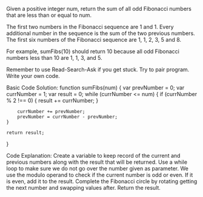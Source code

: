 Given a positive integer num, return the sum of all odd Fibonacci numbers that are less than or equal to num.

The first two numbers in the Fibonacci sequence are 1 and 1. Every additional number in the sequence is the sum of the two previous numbers. The first six numbers of the Fibonacci sequence are 1, 1, 2, 3, 5 and 8.

For example, sumFibs(10) should return 10 because all odd Fibonacci numbers less than 10 are 1, 1, 3, and 5.

Remember to use Read-Search-Ask if you get stuck. Try to pair program. Write your own code.

Basic Code Solution:
function sumFibs(num) {
    var prevNumber = 0;
    var currNumber = 1;
    var result = 0;
    while (currNumber <= num) {
        if (currNumber % 2 !== 0) {
            result += currNumber;
        }

        currNumber += prevNumber;
        prevNumber = currNumber - prevNumber;
    }

    return result;
}


Code Explanation:
Create a variable to keep record of the current and previous numbers along with the result that will be returned.
Use a while loop to make sure we do not go over the number given as parameter.
We use the modulo operand to check if the current number is odd or even. If it is even, add it to the result.
Complete the Fibonacci circle by rotating getting the next number and swapping values after.
Return the result.